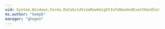 ```yaml
---
uid: System.Windows.Forms.DataGridViewRowHeightInfoNeededEventHandler
ms.author: "kempb"
manager: "ghogen"
---
```

